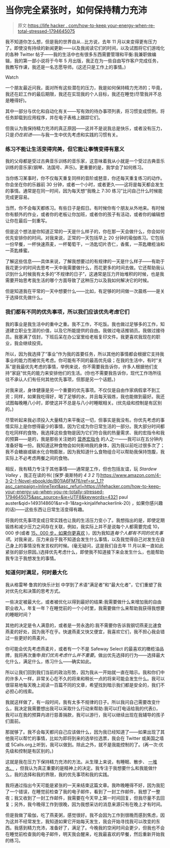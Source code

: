 # 当你完全紧张时，如何保持精力充沛

> 原文:[https://life hacker . com/how-to-keep your-energy-when-re-total-stressed-1794645075](https://lifehacker.com/how-to-keep-your-energy-up-when-you-re-totally-stressed-1794645075)

我不知道你怎么想，但是我的世界自从…比方说，去年 11 月以来变得更有压力了。即使没有持续的新闻更新——以及我阅读它们的时间，以及试图将它们游戏化的各种 Twitter 帖子——我的生活中也有很多东西需要管理和平衡:我兼职做编辑，我的第一部小说将于今年 5 月出版，我正在为一些自由写作客户完成任务，我教写作课，我还是一名志愿导师。(这还只是工作上的事情。)

Watch

一个朋友最近问我，面对所有这些潜在的压力，我是如何保持精力充沛的；毕竟，我还在赶工作的最后期限，我还在实现我的个人目标，我还在睡觉(尽管我并不总是睡得好)。

其中一部分与优化和自动化有关——写有效的待办事项列表，将习惯变成惯例，将任务卸载到应用程序，并在电子表格上跟踪它们。

但我认为我保持精力充沛的真正原因——这并不是说我总是快乐，或者没有压力，只是*仍在前进*——与我一生中优先考虑和实践的习惯有关。

### 练习不能让生活变得完美，但它能让事情变得有意义

我的父母都是受过古典音乐训练的音乐家，这意味着我从小就是一个受过古典音乐训练的音乐家(钢琴、法国号、声乐)。更重要的是，我学会了如何练习。

当你练习某事时，你不仅每天重复同样的音阶或琶音，你还每天重复练习的动作。你会坐在你的乐器前 30 分钟，或者一个小时，或者更久——这将是每天都会发生的事情。通常是在同一时间，因为每天想“我晚上 7:30 练习”比问自己什么时候能完成更容易。

当然，你不会每天都练习。有些日子是假日。有时候你有个朋友从外地来。有时候你有额外的作业，或者你的老板让你加班，或者你的孩子有活动，或者你的编辑想让你在最后一刻重写。

但是这个想法是你知道正常的一天是什么样子的，你在那一天会做什么，你会如何优先安排你的时间。对我来说，正常的一天包括早上 20 分钟的瑜伽练习。它包括一份早餐，一杯快速燕麦，一杯葡萄干，一汤匙切片杏仁，香蕉，一茶匙橄榄油和一茶匙蜂蜜。

了解这些信息——具体来说，了解我想要过的有规律的一天是什么样子——有助于我花更少的时间去思考一天中我需要做什么，而花更多的时间去做。它还帮助我认识到什么时候我有太多的“不规律的日子”，这通常是压力开始堆积的时候，也是我需要开始思考我生活的哪个方面导致了这种压力以及我如何解决它的时候。

但是知道我在平常的一天中想要什么——比如，有足够的时间做一次晨练——是关于选择优先做什么。

### **我们都有不同的优先事项，所以我们应该优先考虑它们**

我的事业是我生活中的重中之重。我不工作，不吃饭。我也做过足够多的工作，知道建立职业生涯的价值，以及它所能提供的自由。我做过电话推销员。我做过接待员。我塞满了信封，下班后呆在办公室里给老板复印文件。我更喜欢我现在的职业，我会继续投资。

所以，因为我选择了“事业”作为我的首要任务，所以其他的事情都会根据它支持我事业的能力而被优先考虑。你可能有不同的最高优先级；在我的生活中，有时“关系”是我最优先考虑的事情，举例来说，你不需要我告诉你，许多人根据他们支持“家庭”优先的能力来安排他们的生活。(你也不需要我告诉你，现代工作场所往往不承认人们有任何其他优先事项，但那是另一个话题。)

对我来说，身体健康是另一个重要的优先事项。不仅仅是自由作家病假拿不到工资；同样，如果我吃得好，喝了足够的水，并且每天锻炼，我也能做到最好。我还试图每晚睡八小时，即使这并不总是与八小时睡眠相关。(优先级和控制是有区别的。)

尽管听起来我必须投入大量精力来平衡这一切，但事实是我没有。你优先考虑的事情实际上是你想得最少的事情，因为它成为你日常生活的一部分。我大部分时间都在吃同样的食物，我选择这些食物是因为它们符合我的热量需求、我的宏指令和我的预算——是的，我是那些关注她的 [营养宏指令](http://vitals.lifehacker.com/count-macronutrients-instead-of-calories-for-better-die-1706873465) 的人之一——我可以在五分钟内准备好每一份。我知道这种食物会如何影响我的身体，因为我以前吃过很多次了；我不会糖崩或碳水化合物膨胀，因为我知道什么食物组合可以帮助我保持饱腹，我实际上不必考虑两餐之间的食物。

相反，我有精力专注于其他事情——通常是工作，但也包括友谊，玩 *Stardew Valley* ，我正在读的书( [保罗·奥斯特的 *4 3 2 1*](https://www.amazon.com/4-3-2-1-Novel-ebook/dp/B01IA6FM76/ref=sr_1_1?asc_campaign=InlineText&asc_refurl=https://lifehacker.com/how-to-keep-your-energy-up-when-you-re-totally-stressed-1794645075&asc_source=&ie=UTF8&keywords=4321 paul auster&qid=1493148601&sr=8-1&tag=kinjalifehackerlink-20) ，如果你感兴趣的话)——这些东西让日常生活变得有趣。

将我的优先事项变成日常实践也让我的生活压力变小了。我想指出的是，即使定期锻炼和减少压力之间存在关联，例如，我实际上并不是说每个人都需要完成 10，000 步(或者 [15，000 步，如果你更喜欢](http://lifehacker.com/15-000-steps-is-the-new-10-000-1793576452) )，因为我知道*每个人都有不同的优先事项*。对我来说，压力来自于我不知道会发生什么事情，以及我觉得自己对发生在自己身上的事情没有发言权的时候。(毫无疑问，这是我们自去年 11 月以来一直如此紧张的部分原因。)选择优先考虑什么，即使我不知道接下来会发生什么，也能帮助我专注于我想发生的事情。

### **知道何时满足，何时最大化**

我从格雷琴·鲁宾的快乐计划 中学到了术语“满足者”和“最大化者”，它们重塑了我对优先化和决策的思考方式。

一些决定被最大化，或者被优化以得到最好的结果:我需要做什么来增加我的自由职业收入，年复一年？在睡觉前的一个小时里，我需要做什么来帮助我获得我想要的睡眠时间？

其他的决定是令人满意的，或者是一劳永逸的:我不需要你告诉我钢切燕麦比速食燕麦的好处，因为我不在乎。快速燕麦又快又便宜，我喜欢它们，我不担心我会错过一些更好的燕麦片。

你可能会优先考虑燕麦片，或者有一个不是 Safeway Select 的最喜欢的橄榄油品牌，我将再次重申*我们优先考虑什么并不重要*。做出优先选择的行为——选择最大化什么，满足什么，练习什么——确实如此。

所以让我们回到我们当前的政治形势，因为我从一开始就一直在暗示。我和你们中的许多人一样，非常关心在不久的将来和稍长一点的将来可能会发生什么。我可以很容易地每天晚上阅读一百篇不同的文章，希望找到暗示我们都是安全的，我们不必担心的线索。

我就这样做了，有一段时间，我有太多不规律的日子。所以我问自己需要改变什么，我决定我需要想出我可以采取什么行动来帮助:我可以打电话给我的代表()，我可以在我的预算内进行慈善捐款，我可以游行，我可以继续出现在我辅导的孩子们面前。

那就够了。我不会每天都问自己应该做什么，因为我已经知道了——如果出现了其他我可以帮忙的事情，比如为即将到来的选举拉选票，我会在 Twitter 或美国之墙 或 5Calls.org上听到，我可以做到。除此之外，就不是我能控制的了。(再一次:优先级和控制是有区别的。)

这就是我在压力下保持精力充沛的方法。从生理上来说，有睡眠、散步、 [一堆水、](http://vitals.lifehacker.com/do-you-really-need-to-drink-more-water-1734665155) ，但我认为真正重要的是精神上的决定。我专注于我想要什么和我能做什么，我的选择和我的界限，我的优先事项和我的实践。

我将通过指出今天可能是紧张的一天来结束这篇文章。我昨晚睡得不好，因为我犯了一个错误，在睡觉前检查了我的电子邮件，看到了一封工作邮件，我想了一整夜；我又收到了一封工作邮件，我需要在今天早上第一时间回复，但我尽量不去回复；另外，我今晚得工作到很晚，因为我想采访的消息来源只有在晚上才有时间。

但是我做了瑜伽，吃了燕麦粥，感觉很好。我不会因为工作到很晚而感到焦虑，因为这并不经常发生，我知道如果它开始每天发生，我会开始寻找我可以改变的东西。我感到精力充沛，准备好了，满足了。今晚我的空闲时间会更少，但我也不会在睡觉前检查我的电子邮件，明天我会醒来，吃我最喜欢的早餐，然后重新开始我的练习。